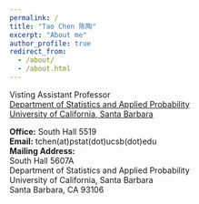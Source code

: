 ```yaml
---
permalink: /
title: "Tao Chen 陈陶"
excerpt: "About me"
author_profile: true
redirect_from: 
  - /about/
  - /about.html
---
```


Visting Assistant Professor  
[Department of Statistics and Applied Probability](http://www.pstat.ucsb.edu)  
[University of California, Santa Barbara](https://www.ucsb.edu)

**Office:** South Hall 5519  
**Email:** tchen(at)pstat(dot)ucsb(dot)edu  
**Mailing Address:**  
South Hall 5607A  
Department of Statistics and Applied Probability  
University of California, Santa Barbara  
Santa Barbara, CA 93106